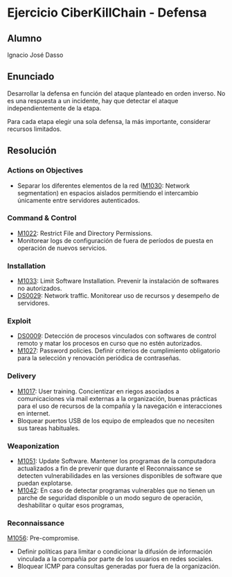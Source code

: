 # Ejercicio CiberKillChain - Defensa

## Alumno

Ignacio José Dasso  

## Enunciado

Desarrollar la defensa en función del ataque planteado en orden inverso. No es una respuesta a un incidente, hay que detectar el ataque independientemente de la etapa.

Para cada etapa elegir una sola defensa, la más importante, considerar recursos limitados.

## Resolución

### Actions on Objectives
* Separar los diferentes elementos de la red ([M1030](https://attack.mitre.org/mitigations/M1030/): Network segmentation) en espacios aislados permitiendo el intercambio únicamente entre servidores autenticados.

### Command & Control
* [M1022](https://attack.mitre.org/mitigations/M1022/): Restrict File and Directory Permissions.
* Monitorear logs de configuración de fuera de períodos de puesta en operación de nuevos servicios.
  
### Installation  
* [M1033](https://attack.mitre.org/mitigations/M1033/): Limit Software Installation. Prevenir la instalación de softwares no autorizados.
* [DS0029](https://attack.mitre.org/datasources/DS0029/): Network traffic. Monitorear uso de recursos y desempeño de servidores.

### Exploit
* [DS0009](https://attack.mitre.org/datasources/DS0009/): Detección de procesos vinculados con softwares de control remoto y matar los procesos en curso que no estén autorizados.
* [M1027](https://attack.mitre.org/mitigations/M1027/): Password policies. Definir criterios de cumplimiento obligatorio para la selección y renovación periódica de contraseñas.

### Delivery
* [M1017](https://attack.mitre.org/mitigations/M1017/): User training. Concientizar en riegos asociados a comunicaciones vía mail externas a la organización, buenas prácticas para el uso de recursos de la compañía y la navegación e interacciones en internet.
* Bloquear puertos USB de los equipo de empleados que no necesiten sus tareas habituales.

### Weaponization
* [M1051](https://attack.mitre.org/mitigations/M1051/): Update Software. Mantener los programas de la computadora actualizados a fin de prevenir que durante el Reconnaissance se detecten vulnerabilidades en las versiones disponibles de software que puedan explotarse.
* [M1042](https://attack.mitre.org/mitigations/M1042/): En caso de detectar programas vulnerables que no tienen un parche de seguridad disponible o un modo seguro de operación, deshabilitar o quitar esos programas,

### Reconnaissance
[M1056](https://attack.mitre.org/mitigations/M1056/): Pre-compromise. 
*	Definir políticas para limitar o condicionar la difusión de información vinculada a la compañía por parte de los usuarios en redes sociales.
*	Bloquear ICMP para consultas generadas por fuera de la organización.
